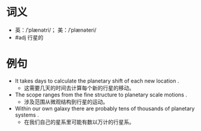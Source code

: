 # 词义
- 英：/ˈplænətri/； 美：/ˈplænəteri/
- #adj 行星的
# 例句
- It takes days to calculate the planetary shift of each new location .
	- 这需要几天的时间去计算每个新的行星的移动。
- The scope ranges from the fine structure to planetary scale motions .
	- 涉及范围从微观结构到行星的运动。
- Within our own galaxy there are probably tens of thousands of planetary systems .
	- 在我们自己的星系里可能有数以万计的行星系。
